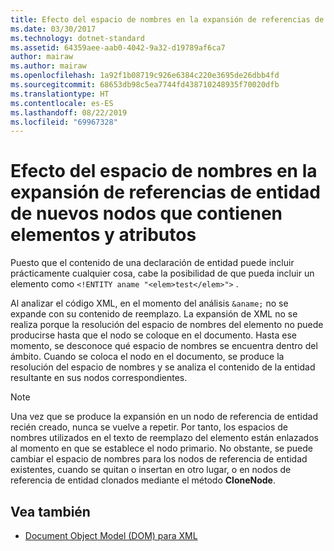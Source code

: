 ```yaml
---
title: Efecto del espacio de nombres en la expansión de referencias de entidad de nuevos nodos que contienen elementos y atributos
ms.date: 03/30/2017
ms.technology: dotnet-standard
ms.assetid: 64359aee-aab0-4042-9a32-d19789af6ca7
author: mairaw
ms.author: mairaw
ms.openlocfilehash: 1a92f1b08719c926e6384c220e3695de26dbb4fd
ms.sourcegitcommit: 68653db98c5ea7744fd438710248935f70020dfb
ms.translationtype: HT
ms.contentlocale: es-ES
ms.lasthandoff: 08/22/2019
ms.locfileid: "69967328"
---
```

# <a name="namespace-affect-on-entity-reference-expansion-for-new-nodes-containing-elements-and-attributes"></a>Efecto del espacio de nombres en la expansión de referencias de entidad de nuevos nodos que contienen elementos y atributos
Puesto que el contenido de una declaración de entidad puede incluir prácticamente cualquier cosa, cabe la posibilidad de que pueda incluir un elemento como `<!ENTITY aname "<elem>test</elem>">` .  
  
 Al analizar el código XML, en el momento del análisis `&aname;` no se expande con su contenido de reemplazo. La expansión de XML no se realiza porque la resolución del espacio de nombres del elemento no puede producirse hasta que el nodo se coloque en el documento. Hasta ese momento, se desconoce qué espacio de nombres se encuentra dentro del ámbito. Cuando se coloca el nodo en el documento, se produce la resolución del espacio de nombres y se analiza el contenido de la entidad resultante en sus nodos correspondientes.  
  
> [!NOTE]
> Una vez que se produce la expansión en un nodo de referencia de entidad recién creado, nunca se vuelve a repetir. Por tanto, los espacios de nombres utilizados en el texto de reemplazo del elemento están enlazados al momento en que se establece el nodo primario. No obstante, se puede cambiar el espacio de nombres para los nodos de referencia de entidad existentes, cuando se quitan o insertan en otro lugar, o en nodos de referencia de entidad clonados mediante el método **CloneNode**.  
  
## <a name="see-also"></a>Vea también

- [Document Object Model (DOM) para XML](../../../../docs/standard/data/xml/xml-document-object-model-dom.md)
